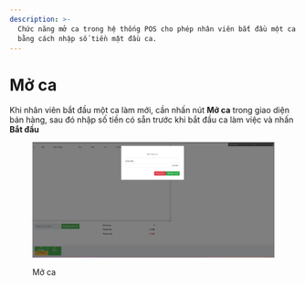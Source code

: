 ```yaml
---
description: >-
  Chức năng mở ca trong hệ thống POS cho phép nhân viên bắt đầu một ca làm việc
  bằng cách nhập số tiền mặt đầu ca.
---
```


# Mở ca

Khi nhân viên bắt đầu một ca làm mới, cần nhấn nút **Mở ca** trong giao diện bán hàng, sau đó nhập số tiền có sẵn trước khi bắt đầu ca làm việc và nhấn **Bắt đầu**

<figure><img src="../.gitbook/assets/image (2) (1) (1).png" alt=""><figcaption><p>Mở ca</p></figcaption></figure>
